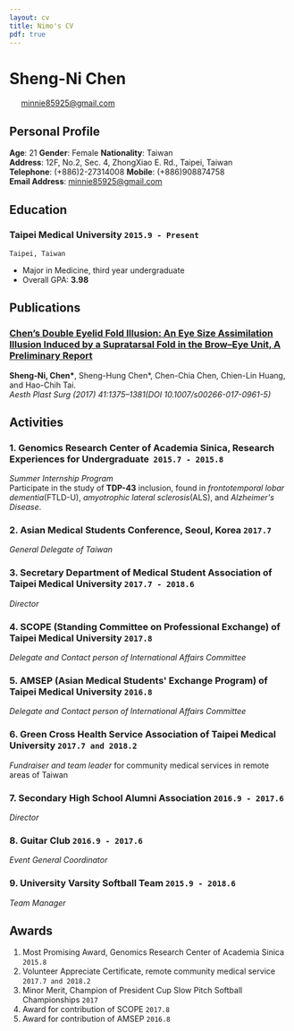 ```yaml
---
layout: cv
title: Nimo's CV
pdf: true
---
```

# Sheng-Ni __Chen__

<div id="webaddress">
<i class="fi-mail" style="margin-left:1em"></i>
<a href="wn2155@columbia.edu" style="margin-left:0.5em">minnie85925@gmail.com</a>
</div>

## Personal Profile
__Age__: 21 
__Gender__: Female
__Nationality__: Taiwan <br>
__Address__: 12F, No.2, Sec. 4, ZhongXiao E. Rd., Taipei, Taiwan <br>
__Telephone__: (+886)2-27314008
__Mobile__: (+886)908874758 <br>
__Email Address__: minnie85925@gmail.com <br>



## Education

### __Taipei Medical University__ `2015.9 - Present`
```
Taipei, Taiwan
```
- Major in Medicine, third year undergraduate 
- Overall GPA: __3.98__



## Publications

### [__Chen’s Double Eyelid Fold Illusion: An Eye Size Assimilation Illusion Induced by a Supratarsal Fold in the Brow–Eye Unit, A Preliminary Report__](https://www.semanticscholar.org/paper/Chen’s-Double-Eyelid-Fold-Illusion%3A-An-Eye-Size-by-Chen-Chen/98d438dff383e8d70a2e0908f919eb675ce245e5)
__Sheng-Ni, Chen\*__, Sheng-Hung Chen\*, Chen-Chia Chen, Chien-Lin Huang, and Hao-Chih Tai.<br>_Aesth Plast Surg (2017) 41:1375–1381(DOI 10.1007/s00266-017-0961-5)_ <br>


## Activities

### __1. Genomics Research Center of Academia Sinica, Research Experiences  for Undergraduate__  `2015.7 - 2015.8`
_Summer Internship Program_<br>
Participate in the study of __TDP-43__ inclusion, found in _frontotemporal lobar dementia_(FTLD-U), _amyotrophic lateral sclerosis_(ALS), and _Alzheimer's Disease_.


### __2. Asian Medical Students Conference, Seoul, Korea__ `2017.7`
_General Delegate of Taiwan_<br>


### __3. Secretary Department of Medical Student Association of Taipei Medical University__ `2017.7 - 2018.6`
_Director_<br>


### __4. SCOPE (Standing Committee on Professional Exchange) of Taipei Medical University__ `2017.8`
_Delegate and Contact person of International Affairs Committee_<br>


### __5. AMSEP (Asian Medical Students' Exchange Program) of Taipei Medical University__ `2016.8`
_Delegate and Contact person of International Affairs Committee_<br>


### __6. Green Cross Health Service Association of Taipei Medical University__ `2017.7 and 2018.2`
_Fundraiser and team leader_ for community medical services in remote areas of Taiwan<br>


### __7. Secondary High School Alumni Association__ `2016.9 - 2017.6`
_Director_<br>


### __8. Guitar Club__ `2016.9 - 2017.6`
_Event General Coordinator_<br>


### __9. University Varsity Softball Team__ `2015.9 - 2018.6`
_Team Manager_<br>



## Awards

1. Most Promising Award, Genomics Research Center of Academia Sinica `2015.8` <br>
2. Volunteer Appreciate Certificate, remote community medical service `2017.7 and 2018.2` <br>
3. Minor Merit, Champion of President Cup Slow Pitch Softball Championships `2017` <br>
4. Award for contribution of SCOPE `2017.8` <br>
5. Award for contribution of AMSEP `2016.8` <br>

<!-- ### Footer

Last updated: May 2013 -->
